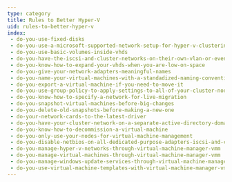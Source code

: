```yaml
---
type: category
title: Rules to Better Hyper-V
uid: rules-to-better-hyper-v
index:
 - do-you-use-fixed-disks
 - do-you-use-a-microsoft-supported-network-setup-for-hyper-v-clustering
 - do-you-use-basic-volumes-inside-vhds
 - do-you-have-the-iscsi-and-cluster-networks-on-their-own-vlan-or-even-better-their-own-switch
 - do-you-know-how-to-expand-your-vhds-when-you-are-low-on-space
 - do-you-give-your-network-adapters-meaningful-names
 - do-you-name-your-virtual-machines-with-a-standadized-naming-convention
 - do-you-export-a-virtual-machine-if-you-need-to-move-it
 - do-you-use-group-policy-to-apply-settings-to-all-of-your-cluster-nodes
 - do-you-know-how-to-specify-a-network-for-live-migration
 - do-you-snapshot-virtual-machines-before-big-changes
 - do-you-delete-old-snapshots-before-making-a-new-one
 - do-your-network-cards-to-the-latest-driver
 - do-you-have-your-cluster-network-on-a-separate-active-directory-domain
 - do-you-know-how-to-decommission-a-virtual-machine
 - do-you-only-use-your-nodes-for-virtual-machine-management
 - do-you-disable-netbios-on-all-dedicated-purpose-adapters-iscsi-and-cluster-communications
 - do-you-manage-hyper-v-networks-through-virtual-machine-manager-vmm
 - do-you-manage-virtual-machines-through-virtual-machine-manager-vmm
 - do-you-manage-windows-update-services-through-virtual-machine-manager-vmm
 - do-you-use-virtual-machine-templates-with-virtual-machine-manager-vmm
---
```




